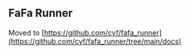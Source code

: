 ## FaFa Runner

Moved to [https://github.com/cyf/fafa_runner](https://github.com/cyf/fafa_runner/tree/main/docs)
